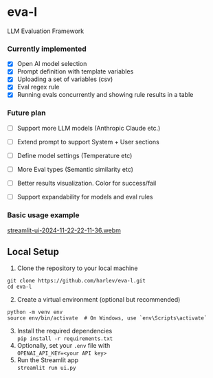 # eva-l
LLM Evaluation Framework

### Currently implemented
- [x] Open AI model selection
- [x] Prompt definition with template variables
- [x] Uploading a set of variables (csv)
- [x] Eval regex rule
- [x] Running evals concurrently and showing rule results in a table

### Future plan
- [ ] Support more LLM models (Anthropic Claude etc.)
- [ ] Extend prompt to support System + User sections
- [ ] Define model settings (Temperature etc)
- [ ] More Eval types (Semantic similarity etc)
- [ ] Better results visualization. Color for success/fail
- [ ] Support expandability for models and eval rules


### Basic usage example
[streamlit-ui-2024-11-22-22-11-36.webm](https://github.com/user-attachments/assets/53cf7406-2852-4d8e-be70-3cddab4680a3)


## Local Setup
1. Clone the repository to your local machine
```
git clone https://github.com/harlev/eva-l.git
cd eva-l
```
2. Create a virtual environment (optional but recommended)
```
python -m venv env
source env/bin/activate  # On Windows, use `env\Scripts\activate`
```
3. Install the required dependencies  
`pip install -r requirements.txt`
4. Optionally, set your `.env` file with  
`OPENAI_API_KEY=<your API key>`
5. Run the Streamlit app  
`streamlit run ui.py`
